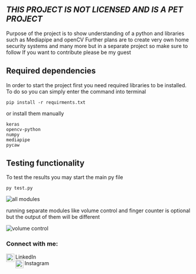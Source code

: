 ## ***THIS PROJECT IS NOT LICENSED AND IS A PET PROJECT***

Purpose of the project is to show understanding of a python and libraries such as Mediapipe and openCV
Further plans are to create very own home security systems and many more but in a separate project so make sure to follow
If you want to contribute please be my guest


## Required dependencies
In order to start the project first you need required libraries to be installed. To do so you can simply enter the command into terminal
```
pip install -r requirments.txt
```
or install them manually
```
keras
opencv-python
numpy
mediapipe
pycaw
```

## Testing functionality
To test the results you may start the main py file

```
py test.py
```
![all modules](1_1.gif)

running separate modules like volume control and finger counter is optional but the output of them will be different


![volume control](1.gif)
### Connect with me:

[<img align="left" alt="codeSTACKr | LinkedIn" width="22px" src="https://cdn.jsdelivr.net/npm/simple-icons@v3/icons/linkedin.svg" />][linkedin] LinkedIn <br>
[<img align="left" alt="codeSTACKr | Instagram" width="22px" src="https://cdn.jsdelivr.net/npm/simple-icons@v3/icons/instagram.svg" />][instagram] Instagram

<br />


[instagram]: https://instagram.com/bro.scar
[linkedin]: https://www.linkedin.com/in/%D0%B0%D1%81%D0%BA%D0%B0%D1%80%D1%81%D0%B8%D0%B1%D0%B0%D0%B3%D0%B0%D1%82%D0%BE%D0%B2/

